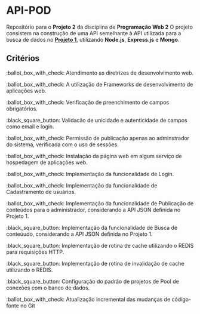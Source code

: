 # API-POD
Repositório para o **Projeto 2** da disciplina de **Programação Web 2**
O projeto consistem na construção de uma API semelhante à API utilizada para a busca de dados no **[Projeto 1](https://github.com/silveiralh/AJAX-API-APOD)**, utilizando **Node.js**, **Express.js** e **Mongo**.

## Critérios 
<p>
<p>:ballot_box_with_check:  Atendimento as diretrizes de desenvolvimento web. 
<p>:ballot_box_with_check:  A utilização de Frameworks de desenvolvimento de aplicações web.
<p>:ballot_box_with_check:  Verificação de preenchimento de campos obrigatórios.
<p>:black_square_button:  Validacão de unicidade e autenticidade de campos como email e login.
<p>:ballot_box_with_check:  Permissão de publicação apenas ao adminstrador do sistema, verificada com o uso de sessões.
<p>:ballot_box_with_check:  Instalação da página web em algum serviço de hospedagem de aplicações web.
<p>:ballot_box_with_check:  Implementação da funcionalidade de Login. 
<p>:ballot_box_with_check:  Implementação da funcionalidade de Cadastramento de usuários.
<p>:ballot_box_with_check:  Implementação da funcionalidade de Publicação de conteúdos para o administrador, considerando a API JSON definida no Projeto 1.
<p>:black_square_button:  Implementação da funcionalidade de Busca de conteúudo, considerando a API JSON definida no Projeto 1.
<p>:black_square_button:  Implementação de rotina de cache utilizando o REDIS para requisições HTTP. 
<p>:black_square_button:  Implementação de rotina de invalidação de cache utilizando o REDIS.
<p>:black_square_button:  Configuração do padrão de projetos de Pool de conexões com o banco de dados.
<p>:ballot_box_with_check:  Atualização incremental das mudanças de código-fonte no Git
